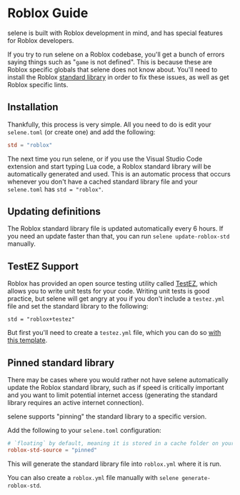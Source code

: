 # Roblox Guide

selene is built with Roblox development in mind, and has special features for Roblox developers.

If you try to run selene on a Roblox codebase, you'll get a bunch of errors saying things such as "`game` is not defined". This is because these are Roblox specific globals that selene does not know about. You'll need to install the Roblox [standard library](./usage/configuration) in order to fix these issues, as well as get Roblox specific lints.

## Installation

Thankfully, this process is very simple. All you need to do is edit your `selene.toml` (or create one) and add the following:

```toml
std = "roblox"
```

The next time you run selene, or if you use the Visual Studio Code extension and start typing Lua code, a Roblox standard library will be automatically generated and used. This is an automatic process that occurs whenever you don't have a cached standard library file and your `selene.toml` has `std = "roblox"`.

## Updating definitions

The Roblox standard library file is updated automatically every 6 hours. If you need an update faster than that, you can run `selene update-roblox-std` manually.

## TestEZ Support

Roblox has provided an open source testing utility called [TestEZ](https://roblox.github.io/testez/), which allows you to write unit tests for your code. Writing unit tests is good practice, but selene will get angry at you if you don't include a `testez.yml` file and set the standard library to the following:

`std = "roblox+testez"`

But first you'll need to create a `testez.yml` file, which you can do so [with this template](https://gist.github.com/Kampfkarren/f2dddc2ebfa4e0662e44b8702e519c2d).

## Pinned standard library

There may be cases where you would rather not have selene automatically update the Roblox standard library, such as if speed is critically important and you want to limit potential internet access (generating the standard library requires an active internet connection).

selene supports "pinning" the standard library to a specific version.

Add the following to your `selene.toml` configuration:
```toml
# `floating` by default, meaning it is stored in a cache folder on your system
roblox-std-source = "pinned"
```

This will generate the standard library file into `roblox.yml` where it is run.

You can also create a `roblox.yml` file manually with `selene generate-roblox-std`.
